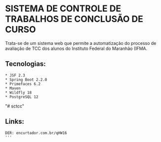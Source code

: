 SISTEMA DE CONTROLE DE TRABALHOS DE CONCLUSÃO DE CURSO
================
Trata-se de um sistema web que permite a automatização do processo de avaliação de TCC dos alunos do Instituto Federal do Maranhão (IFMA.

Tecnologias:
-------------
    * JSF 2.3
    * Spring Boot 2.2.0
    * Primefaces 6.2
    * Maven
    * Wildfly 18
    * PostgreSQL 12

"# sctcc" 

Links:
-------------
```
DER: encurtador.com.br/qHW16
'''
